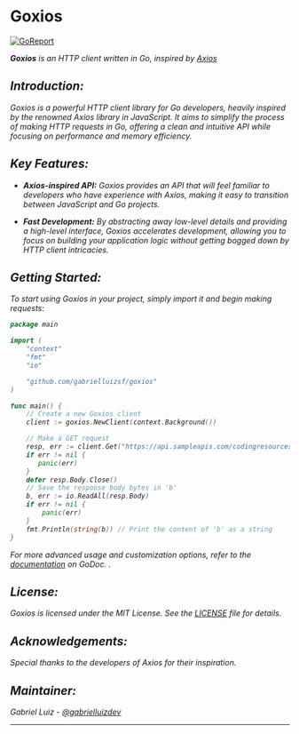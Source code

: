 # Goxios

<p align="center">

[![GoReport](https://img.shields.io/badge/%F0%9F%93%9D%20goreport-A%2B-75C46B?style=flat-square)](https://goreportcard.com/report/github.com/gabrielluizsf/goxios)

</p>
  <em><b>Goxios</b> is an HTTP client written in Go, inspired by <a href="https://github.com/axios/axios">Axios</a>
</p>

## **Introduction:**

Goxios is a powerful HTTP client library for Go developers, heavily inspired by the renowned Axios library in JavaScript. It aims to simplify the process of making HTTP requests in Go, offering a clean and intuitive API while focusing on performance and memory efficiency.

## **Key Features:**

- **Axios-inspired API:** Goxios provides an API that will feel familiar to developers who have experience with Axios, making it easy to transition between JavaScript and Go projects.

- **Fast Development:** By abstracting away low-level details and providing a high-level interface, Goxios accelerates development, allowing you to focus on building your application logic without getting bogged down by HTTP client intricacies.

## **Getting Started:**

To start using Goxios in your project, simply import it and begin making requests:

```go
package main

import (
	"context"
	"fmt"
	"io"

	"github.com/gabrielluizsf/goxios"
)

func main() {
    // Create a new Goxios client
    client := goxios.NewClient(context.Background())

    // Make a GET request
    resp, err := client.Get("https://api.sampleapis.com/codingresources/codingResources", []goxios.Header{})
    if err != nil {
       panic(err)
    }
    defer resp.Body.Close()
    // Save the response body bytes in 'b'
    b, err := io.ReadAll(resp.Body)
    if err != nil {
        panic(err)
    }
    fmt.Println(string(b)) // Print the content of 'b' as a string
}
```

For more advanced usage and customization options, refer to the [documentation](https://pkg.go.dev/github.com/gabrielluizsf/goxios#pkg-overview) on GoDoc.
.

## **License:**

Goxios is licensed under the MIT License. See the [LICENSE](LICENSE) file for details.

## **Acknowledgements:**

Special thanks to the developers of Axios for their inspiration.

## **Maintainer:**

Gabriel Luiz - [@gabrielluizdev](https://twitter.com/gabrielluizdev)

---
